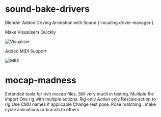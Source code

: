 # sound-bake-drivers
Blender Addon
Driving Animation with Sound ( incuding driver-manager )

Make Visualisers Quickly

![Visualiser](https://github.com/batFINGER/sound-bake-drivers/wiki/images/visquick.png)

Added MIDI Support

![MIDI](https://github.com/batFINGER/sound-bake-drivers/wiki/images/midi2.png)
# mocap-madness
Extended tools for bvh mocap files.
Still very much in testing.
Multiple file import
One rig with multiple actions.
Rig only
Action only
Rescale action to rig
Use CMU names if applicable
Change rest pose.
Pose matching : make cycle animations or branch to others.

